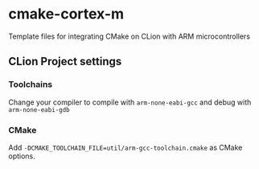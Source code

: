 # cmake-cortex-m

Template files for integrating CMake on CLion with ARM microcontrollers

## CLion Project settings

### Toolchains

Change your compiler to compile with `arm-none-eabi-gcc` and debug with `arm-none-eabi-gdb`

### CMake

Add `-DCMAKE_TOOLCHAIN_FILE=util/arm-gcc-toolchain.cmake` as CMake options.
